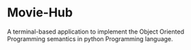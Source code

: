 # Movie-Hub
A terminal-based application to implement the Object Oriented Programming semantics in python Programming language.
